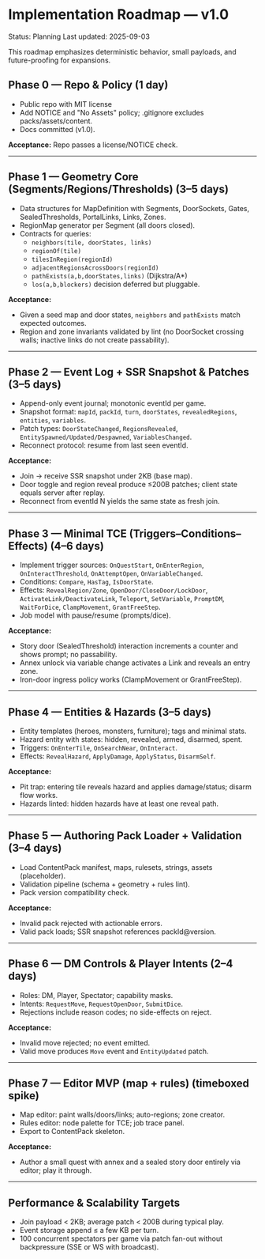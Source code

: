 # Implementation Roadmap — v1.0
Status: Planning
Last updated: 2025-09-03

This roadmap emphasizes deterministic behavior, small payloads, and future-proofing for expansions.

## Phase 0 — Repo & Policy (1 day)
- Public repo with MIT license
- Add NOTICE and "No Assets" policy; .gitignore excludes packs/assets/content.
- Docs committed (v1.0).

**Acceptance:** Repo passes a license/NOTICE check.

---

## Phase 1 — Geometry Core (Segments/Regions/Thresholds) (3–5 days)
- Data structures for MapDefinition with Segments, DoorSockets, Gates, SealedThresholds, PortalLinks, Links, Zones.
- RegionMap generator per Segment (all doors closed).
- Contracts for queries:
  - `neighbors(tile, doorStates, links)`
  - `regionOf(tile)`
  - `tilesInRegion(regionId)`
  - `adjacentRegionsAcrossDoors(regionId)`
  - `pathExists(a,b,doorStates,links)` (Dijkstra/A*)
  - `los(a,b,blockers)` decision deferred but pluggable.

**Acceptance:**
- Given a seed map and door states, `neighbors` and `pathExists` match expected outcomes.
- Region and zone invariants validated by lint (no DoorSocket crossing walls; inactive links do not create passability).

---

## Phase 2 — Event Log + SSR Snapshot & Patches (3–5 days)
- Append-only event journal; monotonic eventId per game.
- Snapshot format: `mapId`, `packId`, `turn`, `doorStates`, `revealedRegions`, `entities`, `variables`.
- Patch types: `DoorStateChanged`, `RegionsRevealed`, `EntitySpawned/Updated/Despawned`, `VariablesChanged`.
- Reconnect protocol: resume from last seen eventId.

**Acceptance:**
- Join → receive SSR snapshot under 2KB (base map).
- Door toggle and region reveal produce ≤200B patches; client state equals server after replay.
- Reconnect from eventId N yields the same state as fresh join.

---

## Phase 3 — Minimal TCE (Triggers–Conditions–Effects) (4–6 days)
- Implement trigger sources: `OnQuestStart`, `OnEnterRegion`, `OnInteractThreshold`, `OnAttemptOpen`, `OnVariableChanged`.
- Conditions: `Compare`, `HasTag`, `IsDoorState`.
- Effects: `RevealRegion/Zone`, `OpenDoor/CloseDoor/LockDoor`, `ActivateLink/DeactivateLink`, `Teleport`, `SetVariable`, `PromptDM`, `WaitForDice`, `ClampMovement`, `GrantFreeStep`.
- Job model with pause/resume (prompts/dice).

**Acceptance:**
- Story door (SealedThreshold) interaction increments a counter and shows prompt; no passability.
- Annex unlock via variable change activates a Link and reveals an entry zone.
- Iron-door ingress policy works (ClampMovement or GrantFreeStep).

---

## Phase 4 — Entities & Hazards (3–5 days)
- Entity templates (heroes, monsters, furniture); tags and minimal stats.
- Hazard entity with states: hidden, revealed, armed, disarmed, spent.
- Triggers: `OnEnterTile`, `OnSearchNear`, `OnInteract`.
- Effects: `RevealHazard`, `ApplyDamage`, `ApplyStatus`, `DisarmSelf`.

**Acceptance:**
- Pit trap: entering tile reveals hazard and applies damage/status; disarm flow works.
- Hazards linted: hidden hazards have at least one reveal path.

---

## Phase 5 — Authoring Pack Loader + Validation (3–4 days)
- Load ContentPack manifest, maps, rulesets, strings, assets (placeholder).
- Validation pipeline (schema + geometry + rules lint).
- Pack version compatibility check.

**Acceptance:**
- Invalid pack rejected with actionable errors.
- Valid pack loads; SSR snapshot references packId@version.

---

## Phase 6 — DM Controls & Player Intents (2–4 days)
- Roles: DM, Player, Spectator; capability masks.
- Intents: `RequestMove`, `RequestOpenDoor`, `SubmitDice`.
- Rejections include reason codes; no side-effects on reject.

**Acceptance:**
- Invalid move rejected; no event emitted.
- Valid move produces `Move` event and `EntityUpdated` patch.

---

## Phase 7 — Editor MVP (map + rules) (timeboxed spike)
- Map editor: paint walls/doors/links; auto-regions; zone creator.
- Rules editor: node palette for TCE; job trace panel.
- Export to ContentPack skeleton.

**Acceptance:**
- Author a small quest with annex and a sealed story door entirely via editor; play it through.

---

## Performance & Scalability Targets
- Join payload < 2KB; average patch < 200B during typical play.
- Event storage append ≤ a few KB per turn.
- 100 concurrent spectators per game via patch fan-out without backpressure (SSE or WS with broadcast).
